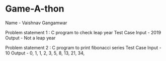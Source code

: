 # Game-A-thon
Name - Vaishnav Gangamwar

Problem statement 1 : C program to check leap year
Test Case
Input - 2019
Output - Not a leap year

Problem statement 2 : C program to print fibonacci series
Test Case
Input - 10
Output -  0, 1, 1, 2, 3, 5, 8, 13, 21, 34, 
